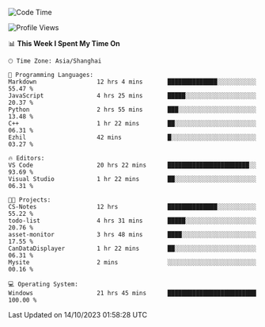 <!--START_SECTION:waka-->
![Code Time](http://img.shields.io/badge/Code%20Time-1%2C296%20hrs%2024%20mins-blue)

![Profile Views](http://img.shields.io/badge/Profile%20Views-1-blue)

📊 **This Week I Spent My Time On** 

```text
🕑︎ Time Zone: Asia/Shanghai

💬 Programming Languages: 
Markdown                 12 hrs 4 mins       ██████████████░░░░░░░░░░░   55.47 % 
JavaScript               4 hrs 25 mins       █████░░░░░░░░░░░░░░░░░░░░   20.37 % 
Python                   2 hrs 55 mins       ███░░░░░░░░░░░░░░░░░░░░░░   13.48 % 
C++                      1 hr 22 mins        ██░░░░░░░░░░░░░░░░░░░░░░░   06.31 % 
Ezhil                    42 mins             █░░░░░░░░░░░░░░░░░░░░░░░░   03.27 % 

🔥 Editors: 
VS Code                  20 hrs 22 mins      ███████████████████████░░   93.69 % 
Visual Studio            1 hr 22 mins        ██░░░░░░░░░░░░░░░░░░░░░░░   06.31 % 

🐱‍💻 Projects: 
CS-Notes                 12 hrs              ██████████████░░░░░░░░░░░   55.22 % 
todo-list                4 hrs 31 mins       █████░░░░░░░░░░░░░░░░░░░░   20.76 % 
asset-monitor            3 hrs 48 mins       ████░░░░░░░░░░░░░░░░░░░░░   17.55 % 
CanDataDisplayer         1 hr 22 mins        ██░░░░░░░░░░░░░░░░░░░░░░░   06.31 % 
Mysite                   2 mins              ░░░░░░░░░░░░░░░░░░░░░░░░░   00.16 % 

💻 Operating System: 
Windows                  21 hrs 45 mins      █████████████████████████   100.00 % 
```


 Last Updated on 14/10/2023 01:58:28 UTC
<!--END_SECTION:waka-->